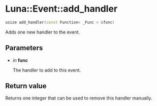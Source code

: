 # Luna::Event::add_handler

```c++
usize add_handler(const Function< _Func > &func)
```

Adds one new handler to the event. 



## Parameters
* *in* **func**

    The handler to add to this event. 

## Return value
Returns one integer that can be used to remove this handler manually. 

